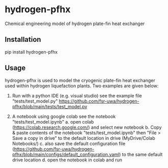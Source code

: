 # hydrogen-pfhx
Chemical engineering model of hydrogen plate-fin heat exchanger

## Installation
pip install hydrogen-pfhx

## Usage
hydrogen-pfhx is used to model the cryogenic plate-fin heat exchanger used within hydrogen liquefaction plants.
Two examples are given below:

1. Run with a python IDE (e.g. visual studio)
see the example file "tests/test_model.py"
https://github.com/fsr-uwa/hydrogen-pfhx/blob/main/tests/test_model.py

2. A notebook using google colab 
see the notebook "tests/test_model.ipynb"
a. open colab (https://colab.research.google.com/) and select new notebook
b. Copy & paste contents of the notebook "tests/test_model.ipynb" then "File > Save a copy in drive" to the default location in drive (MyDrive/Colab Notebooks/)
c. also save the default configuration file (https://github.com/fsr-uwa/hydrogen-pfhx/blob/main/configs/default_configuration.yaml) to the same default drive location
d. open the notebook in colab and run
